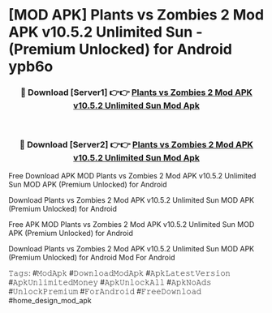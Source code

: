 # [MOD APK] Plants vs Zombies 2 Mod APK v10.5.2 Unlimited Sun - (Premium Unlocked) for Android ypb6o



<div align="center">
<h3>🔴 Download [Server1] 👉👉 <a href="https://momento.my/?title=Plants_vs_Zombies_2_Mod_APK_v10.5.2_Unlimited_Sun">Plants vs Zombies 2 Mod APK v10.5.2 Unlimited Sun Mod Apk</a></h3><br>

<h3>🔴 Download [Server2] 👉👉 <a href="https://momento.my/?title=Plants_vs_Zombies_2_Mod_APK_v10.5.2_Unlimited_Sun">Plants vs Zombies 2 Mod APK v10.5.2 Unlimited Sun Mod Apk</a></h3>
</div>



Free Download APK MOD Plants vs Zombies 2 Mod APK v10.5.2 Unlimited Sun MOD APK (Premium Unlocked) for Android

Download Plants vs Zombies 2 Mod APK v10.5.2 Unlimited Sun MOD APK (Premium Unlocked) for Android

Free APK MOD Plants vs Zombies 2 Mod APK v10.5.2 Unlimited Sun MOD APK (Premium Unlocked) for Android

Download Plants vs Zombies 2 Mod APK v10.5.2 Unlimited Sun MOD APK (Premium Unlocked) for Android Mod For Android

𝚃𝚊𝚐𝚜: #𝙼𝚘𝚍𝙰𝚙𝚔 #𝙳𝚘𝚠𝚗𝚕𝚘𝚊𝚍𝙼𝚘𝚍𝙰𝚙𝚔 #𝙰𝚙𝚔𝙻𝚊𝚝𝚎𝚜𝚝𝚅𝚎𝚛𝚜𝚒𝚘𝚗 #𝙰𝚙𝚔𝚄𝚗𝚕𝚒𝚖𝚒𝚝𝚎𝚍𝙼𝚘𝚗𝚎𝚢 #𝙰𝚙𝚔𝚄𝚗𝚕𝚘𝚌𝚔𝙰𝚕𝚕 #𝙰𝚙𝚔𝙽𝚘𝙰𝚍𝚜 #𝚄𝚗𝚕𝚘𝚌𝚔𝙿𝚛𝚎𝚖𝚒𝚞𝚖 #𝙵𝚘𝚛𝙰𝚗𝚍𝚛𝚘𝚒𝚍 #𝙵𝚛𝚎𝚎𝙳𝚘𝚠𝚗𝚕𝚘𝚊𝚍 #home_design_mod_apk
